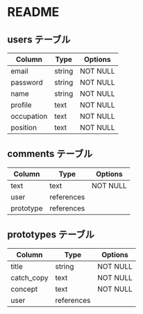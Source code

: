 # README

## users テーブル

| Column     | Type   | Options  |
| ---------- | ------ | ---------|
| email      | string | NOT NULL |
| password   | string | NOT NULL |
| name       | string | NOT NULL |
| profile    | text   | NOT NULL |
| occupation | text   | NOT NULL |
| position   | text   | NOT NULL |


## comments テーブル

| Column    | Type       | Options  |
| --------- | ---------- | -------- |
| text      | text       | NOT NULL |
| user      | references |          |
| prototype | references |          |


## prototypes テーブル

| Column     | Type       | Options  |
| ---------- | ---------- | ---------|
| title      | string     | NOT NULL |
| catch_copy | text       | NOT NULL |
| concept    | text       | NOT NULL |
| user       | references |          |
